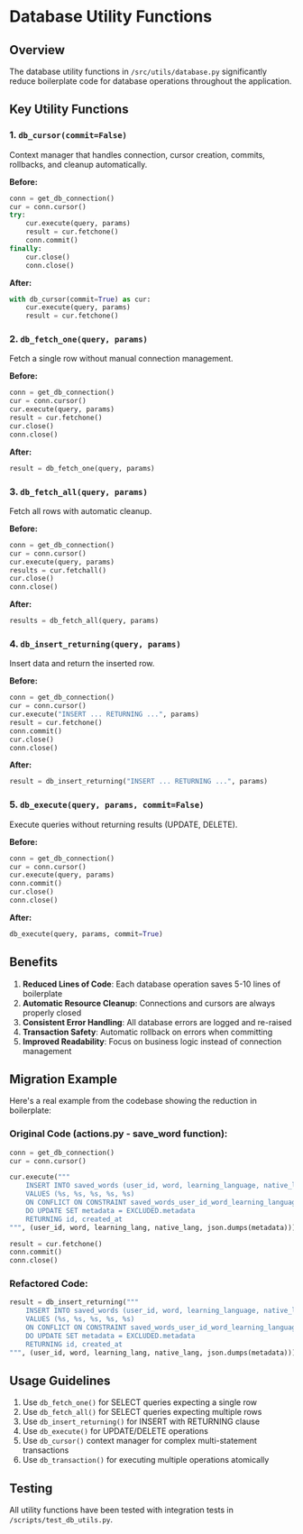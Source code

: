 # Database Utility Functions

## Overview
The database utility functions in `/src/utils/database.py` significantly reduce boilerplate code for database operations throughout the application.

## Key Utility Functions

### 1. `db_cursor(commit=False)`
Context manager that handles connection, cursor creation, commits, rollbacks, and cleanup automatically.

**Before:**
```python
conn = get_db_connection()
cur = conn.cursor()
try:
    cur.execute(query, params)
    result = cur.fetchone()
    conn.commit()
finally:
    cur.close()
    conn.close()
```

**After:**
```python
with db_cursor(commit=True) as cur:
    cur.execute(query, params)
    result = cur.fetchone()
```

### 2. `db_fetch_one(query, params)`
Fetch a single row without manual connection management.

**Before:**
```python
conn = get_db_connection()
cur = conn.cursor()
cur.execute(query, params)
result = cur.fetchone()
cur.close()
conn.close()
```

**After:**
```python
result = db_fetch_one(query, params)
```

### 3. `db_fetch_all(query, params)`
Fetch all rows with automatic cleanup.

**Before:**
```python
conn = get_db_connection()
cur = conn.cursor()
cur.execute(query, params)
results = cur.fetchall()
cur.close()
conn.close()
```

**After:**
```python
results = db_fetch_all(query, params)
```

### 4. `db_insert_returning(query, params)`
Insert data and return the inserted row.

**Before:**
```python
conn = get_db_connection()
cur = conn.cursor()
cur.execute("INSERT ... RETURNING ...", params)
result = cur.fetchone()
conn.commit()
cur.close()
conn.close()
```

**After:**
```python
result = db_insert_returning("INSERT ... RETURNING ...", params)
```

### 5. `db_execute(query, params, commit=False)`
Execute queries without returning results (UPDATE, DELETE).

**Before:**
```python
conn = get_db_connection()
cur = conn.cursor()
cur.execute(query, params)
conn.commit()
cur.close()
conn.close()
```

**After:**
```python
db_execute(query, params, commit=True)
```

## Benefits

1. **Reduced Lines of Code**: Each database operation saves 5-10 lines of boilerplate
2. **Automatic Resource Cleanup**: Connections and cursors are always properly closed
3. **Consistent Error Handling**: All database errors are logged and re-raised
4. **Transaction Safety**: Automatic rollback on errors when committing
5. **Improved Readability**: Focus on business logic instead of connection management

## Migration Example

Here's a real example from the codebase showing the reduction in boilerplate:

### Original Code (actions.py - save_word function):
```python
conn = get_db_connection()
cur = conn.cursor()

cur.execute("""
    INSERT INTO saved_words (user_id, word, learning_language, native_language, metadata)
    VALUES (%s, %s, %s, %s, %s)
    ON CONFLICT ON CONSTRAINT saved_words_user_id_word_learning_language_native_language_key
    DO UPDATE SET metadata = EXCLUDED.metadata
    RETURNING id, created_at
""", (user_id, word, learning_lang, native_lang, json.dumps(metadata)))

result = cur.fetchone()
conn.commit()
conn.close()
```

### Refactored Code:
```python
result = db_insert_returning("""
    INSERT INTO saved_words (user_id, word, learning_language, native_language, metadata)
    VALUES (%s, %s, %s, %s, %s)
    ON CONFLICT ON CONSTRAINT saved_words_user_id_word_learning_language_native_language_key
    DO UPDATE SET metadata = EXCLUDED.metadata
    RETURNING id, created_at
""", (user_id, word, learning_lang, native_lang, json.dumps(metadata)))
```

## Usage Guidelines

1. Use `db_fetch_one()` for SELECT queries expecting a single row
2. Use `db_fetch_all()` for SELECT queries expecting multiple rows
3. Use `db_insert_returning()` for INSERT with RETURNING clause
4. Use `db_execute()` for UPDATE/DELETE operations
5. Use `db_cursor()` context manager for complex multi-statement transactions
6. Use `db_transaction()` for executing multiple operations atomically

## Testing
All utility functions have been tested with integration tests in `/scripts/test_db_utils.py`.